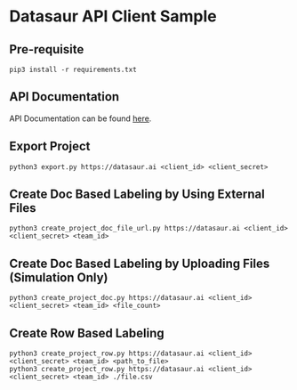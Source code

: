 # Datasaur API Client Sample

## Pre-requisite
```
pip3 install -r requirements.txt
```

## API Documentation
API Documentation can be found [here](https://datasaurai.gitbook.io/datasaur/datasaur-apis).

## Export Project
```
python3 export.py https://datasaur.ai <client_id> <client_secret>
```

## Create Doc Based Labeling by Using External Files
```
python3 create_project_doc_file_url.py https://datasaur.ai <client_id> <client_secret> <team_id> 
```

## Create Doc Based Labeling by Uploading Files (Simulation Only)
```
python3 create_project_doc.py https://datasaur.ai <client_id> <client_secret> <team_id> <file_count>
```

## Create Row Based Labeling
```
python3 create_project_row.py https://datasaur.ai <client_id> <client_secret> <team_id> <path_to_file>
python3 create_project_row.py https://datasaur.ai <client_id> <client_secret> <team_id> ./file.csv
```
